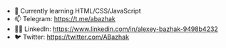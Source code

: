 - 🌱 Currently learning HTML/CSS/JavaScript
- 📫 Telegram: https://t.me/abazhak
- 🧑‍🦰 LinkedIn: https://www.linkedin.com/in/alexey-bazhak-9498b4232
- 🐦 Twitter: https://twitter.com/ABazhak

